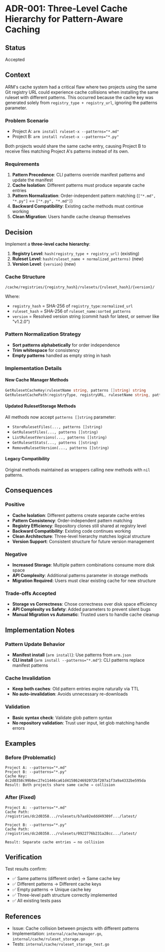 # ADR-001: Three-Level Cache Hierarchy for Pattern-Aware Caching

## Status
Accepted

## Context

ARM's cache system had a critical flaw where two projects using the same Git registry URL could experience cache collisions when installing the same ruleset with different patterns. This occurred because the cache key was generated solely from `registry_type + registry_url`, ignoring the patterns parameter.

### Problem Scenario
- Project A: `arm install ruleset-x --patterns="*.md"`
- Project B: `arm install ruleset-x --patterns="*.py"`

Both projects would share the same cache entry, causing Project B to receive files matching Project A's patterns instead of its own.

### Requirements
1. **Pattern Precedence**: CLI patterns override manifest patterns and update the manifest
2. **Cache Isolation**: Different patterns must produce separate cache entries
3. **Pattern Normalization**: Order-independent pattern matching (`["*.md", "*.py"]` == `["*.py", "*.md"]`)
4. **Backward Compatibility**: Existing cache methods must continue working
5. **Clean Migration**: Users handle cache cleanup themselves

## Decision

Implement a **three-level cache hierarchy**:

1. **Registry Level**: `hash(registry_type + registry_url)` (existing)
2. **Ruleset Level**: `hash(ruleset_name + normalized_patterns)` (new)
3. **Version Level**: `{version}` (new)

### Cache Structure
```
/cache/registries/{registry_hash}/rulesets/{ruleset_hash}/{version}/
```

Where:
- `registry_hash` = SHA-256 of `registry_type:normalized_url`
- `ruleset_hash` = SHA-256 of `ruleset_name:sorted_patterns`
- `version` = Resolved version string (commit hash for latest, or semver like "v1.2.0")

### Pattern Normalization Strategy
- **Sort patterns alphabetically** for order independence
- **Trim whitespace** for consistency
- **Empty patterns** handled as empty string in hash

### Implementation Details

#### New Cache Manager Methods
```go
GetRulesetCacheKey(rulesetName string, patterns []string) string
GetRulesetCachePath(registryType, registryURL, rulesetName string, patterns []string) (string, error)
```

#### Updated RulesetStorage Methods
All methods now accept `patterns []string` parameter:
- `StoreRulesetFiles(..., patterns []string)`
- `GetRulesetFiles(..., patterns []string)`
- `ListRulesetVersions(..., patterns []string)`
- `GetRulesetStats(..., patterns []string)`
- `RemoveRulesetVersion(..., patterns []string)`

#### Legacy Compatibility
Original methods maintained as wrappers calling new methods with `nil` patterns.

## Consequences

### Positive
- **Cache Isolation**: Different patterns create separate cache entries
- **Pattern Consistency**: Order-independent pattern matching
- **Registry Efficiency**: Repository clones still shared at registry level
- **Backward Compatibility**: Existing code continues working
- **Clean Architecture**: Three-level hierarchy matches logical structure
- **Version Support**: Consistent structure for future version management

### Negative
- **Increased Storage**: Multiple pattern combinations consume more disk space
- **API Complexity**: Additional patterns parameter in storage methods
- **Migration Required**: Users must clear existing cache for new structure

### Trade-offs Accepted
- **Storage vs Correctness**: Chose correctness over disk space efficiency
- **API Complexity vs Safety**: Added parameters to prevent silent bugs
- **Manual Migration vs Automatic**: Trusted users to handle cache cleanup

## Implementation Notes

### Pattern Update Behavior
- **Manifest install** (`arm install`): Use patterns from `arm.json`
- **CLI install** (`arm install --patterns="*.md"`): CLI patterns replace manifest patterns

### Cache Invalidation
- **Keep both caches**: Old pattern entries expire naturally via TTL
- **No auto-invalidation**: Avoids unnecessary re-downloads

### Validation
- **Basic syntax check**: Validate glob pattern syntax
- **No repository validation**: Trust user input, let glob matching handle errors

## Examples

### Before (Problematic)
```
Project A: --patterns="*.md"
Project B: --patterns="*.py"
Cache Key: dc2d0358c99b8ec27e11446ca61d4158624692072bf207a1f3a9a4332be595da
Result: Both projects share same cache → collision
```

### After (Fixed)
```
Project A: --patterns="*.md"
Cache Path: /registries/dc2d0358.../rulesets/b7aa92eddd49309f.../latest/

Project B: --patterns="*.py"
Cache Path: /registries/dc2d0358.../rulesets/0922776b231a28cc.../latest/

Result: Separate cache entries → no collision
```

## Verification

Test results confirm:
- ✅ Same patterns (different order) → Same cache key
- ✅ Different patterns → Different cache keys
- ✅ Empty patterns → Unique cache key
- ✅ Three-level path structure correctly implemented
- ✅ All existing tests pass

## References
- Issue: Cache collision between projects with different patterns
- Implementation: `internal/cache/manager.go`, `internal/cache/ruleset_storage.go`
- Tests: `internal/cache/ruleset_storage_test.go`
